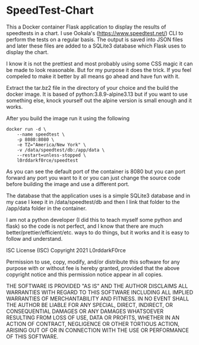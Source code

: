 # SpeedTest-Chart
This a Docker container Flask application to display the results of speedtests in a 
chart. I use Ookala's (https://www.speedtest.net/) CLI to perform the tests on a regular 
basis. The output is saved into JSON files and later these files are added to a SQLite3
database which Flask uses to display the chart.

I know it is not the prettiest and most probably using some CSS magic it can be made to
look reasonable. But for my purpose it does the trick. If you feel compeled to make it
better by all means go ahead and have fun with it.

Extract the tar.bz2 file in the directory of your choice and the build the docker image.
It is based of python:3.8.9-alpine3.13 but if you want to use something else, knock
yourself out the alpine version is small enough and it works.

After you build the image run it using the following

	docker run -d \
    	--name speedtest \
    	-p 8080:8080 \
    	-e TZ="America/New York" \
    	-v /data/speedtest/db:/app/data \
    	--restart=unless-stopped \
    	l0rddarkf0rce/speedtest

As you can see the default port of the container is 8080 but you can port forward any
port you want to it or you can just change the source code before building the image and
use a different port.

The database that the application uses is a simple SQLite3 database and in my case I keep
it in /data/speedtest/db and then I link that folder to the /app/data folder in the
container.

I am not a python developer (I did this to teach myself some python and flask) so the
code is not perfect, and I know that there are much better/prettier/efficient/etc.
ways to do things, but it works and it is easy to follow and understand.

ISC License (ISC)
Copyright 2021 L0rddarkF0rce

Permission to use, copy, modify, and/or distribute this software for any
purpose with or without fee is hereby granted, provided that the above
copyright notice and this permission notice appear in all copies.

THE SOFTWARE IS PROVIDED "AS IS" AND THE AUTHOR DISCLAIMS ALL WARRANTIES WITH
REGARD TO THIS SOFTWARE INCLUDING ALL IMPLIED WARRANTIES OF MERCHANTABILITY
AND FITNESS. IN NO EVENT SHALL THE AUTHOR BE LIABLE FOR ANY SPECIAL, DIRECT,
INDIRECT, OR CONSEQUENTIAL DAMAGES OR ANY DAMAGES WHATSOEVER RESULTING FROM
LOSS OF USE, DATA OR PROFITS, WHETHER IN AN ACTION OF CONTRACT, NEGLIGENCE OR
OTHER TORTIOUS ACTION, ARISING OUT OF OR IN CONNECTION WITH THE USE OR
PERFORMANCE OF THIS SOFTWARE.
